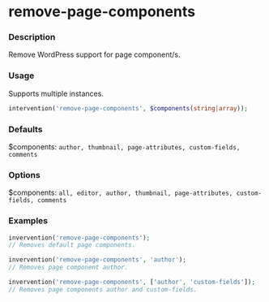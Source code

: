 # remove-page-components

### Description
Remove WordPress support for page component/s.

### Usage
Supports multiple instances.
```php
intervention('remove-page-components', $components(string|array));
```

### Defaults
$components: `author, thumbnail, page-attributes, custom-fields, comments`

### Options
$components: `all, editor, author, thumbnail, page-attributes, custom-fields, comments`

### Examples
```php
invervention('remove-page-components');
// Removes default page components.

invervention('remove-page-components', 'author');
// Removes page component author.

invervention('remove-page-components', ['author', 'custom-fields']);
// Removes page components author and custom-fields.
```
